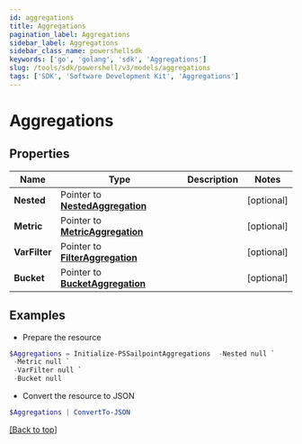 ```yaml
---
id: aggregations
title: Aggregations
pagination_label: Aggregations
sidebar_label: Aggregations
sidebar_class_name: powershellsdk
keywords: ['go', 'golang', 'sdk', 'Aggregations'] 
slug: /tools/sdk/powershell/v3/models/aggregations
tags: ['SDK', 'Software Development Kit', 'Aggregations']
---
```



# Aggregations

## Properties

Name | Type | Description | Notes
------------ | ------------- | ------------- | -------------
**Nested** |  Pointer to [**NestedAggregation**](nested-aggregation) |  | [optional] 
**Metric** |  Pointer to [**MetricAggregation**](metric-aggregation) |  | [optional] 
**VarFilter** |  Pointer to [**FilterAggregation**](filter-aggregation) |  | [optional] 
**Bucket** |  Pointer to [**BucketAggregation**](bucket-aggregation) |  | [optional] 

## Examples

- Prepare the resource
```powershell
$Aggregations = Initialize-PSSailpointAggregations  -Nested null `
 -Metric null `
 -VarFilter null `
 -Bucket null
```

- Convert the resource to JSON
```powershell
$Aggregations | ConvertTo-JSON
```


[[Back to top]](#) 

